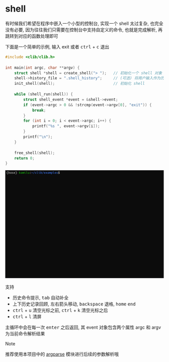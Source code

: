 
# shell

有时候我们希望在程序中嵌入一个小型的控制台, 实现一个 shell 太过复杂, 也完全没有必要, 因为往往我们只需要在控制台中支持自定义的命令, 也就是完成解析, 再跳转到对应的函数处理即可

下面是一个简单的示例, 输入 exit 或者 <kbd>ctrl</kbd> + <kbd>c</kbd> 退出

```c
#include <clib/clib.h>

int main(int argc, char **argv) {
    struct shell *shell = create_shell("> ");   // 初始化一个 shell 对象
    shell->history_file = ".shell_history";     // (可选) 将用户输入作为历史记录保存/导入
    init_shell(shell);                          // 初始化 shell

    while (shell_run(shell)) {
        struct shell_event *event = &shell->event;
        if (event->argc > 0 && !strcmp(event->argv[0], "exit")) {
            break;
        }
        for (int i = 0; i < event->argc; i++) {
            printf("%s ", event->argv[i]);
        }
        printf("\n");
    }

    free_shell(shell);
    return 0;
}
```

![shell](https://raw.githubusercontent.com/learner-lu/picbed/master/shell.gif)

支持

- 历史命令提示, <kbd>tab</kbd> 自动补全
- 上下历史记录回顾, 左右箭头移动, <kbd>backspace</kbd> 退格, <kbd>home</kbd> <kbd>end</kbd> 
- <kbd>ctrl</kbd> + <kbd>u</kbd> 清空光标之前, <kbd>ctrl</kbd> + <kbd>k</kbd> 清空光标之后
- <kbd>ctrl</kbd> + <kbd>l</kbd> 清屏

主循环中会在每一次 <kbd>enter</kbd> 之后返回, 其 event 对象包含两个属性 argc 和 argv 为当前命令解析结果

> [!NOTE]
> 推荐使用本项目中的 [argparse](./参数解析.md) 模块进行后续的参数解析哦
